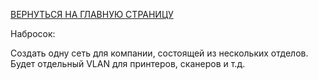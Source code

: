 [ВЕРНУТЬСЯ НА ГЛАВНУЮ СТРАНИЦУ](https://github.com/Art1shock/otus-networks)

Набросок:

Создать одну сеть для компании, состоящей из нескольких отделов. Будет отдельный VLAN для принтеров, сканеров и т.д. 
